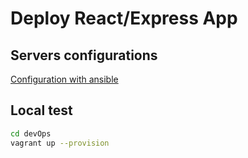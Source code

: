 # Deploy React/Express App

## Servers configurations

[Configuration with ansible](https://github.com/DidelotK/react-express-devops/blob/ansible/docs/ansible.md)

## Local test

```bash
cd devOps
vagrant up --provision
```
